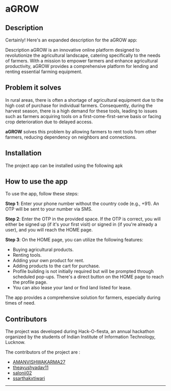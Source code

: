  # aGROW


## Description


Certainly! Here's an expanded description for the aGROW app:

Description
aGROW is an innovative online platform designed to revolutionize the agricultural landscape,
catering specifically to the needs of farmers. With a mission to empower farmers and enhance 
agricultural productivity, aGROW provides a comprehensive platform for lending and renting essential 
farming equipment.

## Problem it solves

In rural areas, there is often a shortage of agricultural equipment due to the high cost of 
purchase for individual farmers. Consequently, during the harvest season, there is a high demand 
for these tools, leading to issues such as farmers acquiring tools on a first-come-first-serve 
basis or facing crop deterioration due to delayed access.

**aGROW** solves this problem by allowing farmers to rent tools from other farmers, reducing 
dependency on neighbors and connections.

## Installation 

The project app can be installed using the following apk

## How to use the app

To use the app, follow these steps:

**Step 1**: Enter your phone number without the country code (e.g., +91). An OTP will be sent 
to your number via SMS.

**Step 2**: Enter the OTP in the provided space. If the OTP is correct, you will either be 
signed up (if it's your first visit) or signed in (if you're already a user), and you will 
reach the HOME page.

**Step 3**: On the HOME page, you can utilize the following features:

- Buying agricultural products.
- Renting tools.
- Adding your own product for rent.
- Adding products to the cart for purchase.
- Profile building is not initially required but will be prompted through scheduled pop-ups. 
There's a direct button on the HOME page to reach the profile page.
- You can also lease your land or find land listed for lease.

The app provides a comprehensive solution for farmers, especially during times of need.

## Contributors

The project was developed during Hack-O-fiesta, an annual hackathon organized by the students 
of Indian Institute of Information Technology, Lucknow.

The contributors of the project are :

  * [AMANVISHWAKARMA27](git@github.com:AMANVISHWAKARMA11)
  * [theayushyadav11](git@github.com:theayushyadav11)
  * [salonii02](git@github.com:salonii02)
  * [ssarthakxtiwari](git@github.com:sarthakxtiwari)


------------------------------------------------------------------------------------------------


